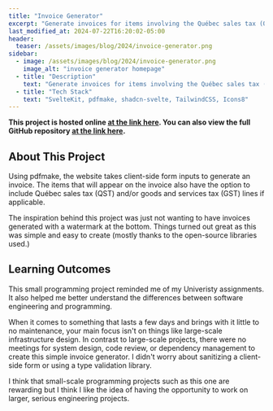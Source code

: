 ```yaml
---
title: "Invoice Generator"
excerpt: "Generate invoices for items involving the Québec sales tax (QST) and/or goods and services tax (GST)."
last_modified_at: 2024-07-22T16:20:02-05:00
header:
  teaser: /assets/images/blog/2024/invoice-generator.png
sidebar:
  - image: /assets/images/blog/2024/invoice-generator.png
    image_alt: "invoice generator homepage"
  - title: "Description"
    text: "Generate invoices for items involving the Québec sales tax (QST) and/or goods and services tax (GST)."
  - title: "Tech Stack"
    text: "SvelteKit, pdfmake, shadcn-svelte, TailwindCSS, Icons8"
---
```


**This project is hosted online <a href="https://invoice-generator-seven-sable.vercel.app/" target="blank">at the link here</a>. You can also view the full GitHub repository <a href="https://github.com/Verdone/invoice-generator" target="blank">at the link here</a>.**

## About This Project

Using pdfmake, the website takes client-side form inputs to generate an invoice. The items that will appear on the invoice also have the option to include Québec sales tax (QST) and/or goods and services tax (GST) lines if applicable. 

The inspiration behind this project was just not wanting to have invoices generated with a watermark at the bottom. Things turned out great as this was simple and easy to create (mostly thanks to the open-source libraries used.)

## Learning Outcomes

This small programming project reminded me of my Univeristy assignments. It also helped me better understand the differences between software engineering and programming.

When it comes to something that lasts a few days and brings with it little to no maintenance, your main focus isn't on things like large-scale infrastructure design. In contrast to large-scale projects, there were no meetings for system design, code review, or dependency management to create this simple invoice generator. I didn't worry about sanitizing a client-side form or using a type validation library.

I think that small-scale programming projects such as this one are rewarding but I think I like the idea of having the opportunity to work on larger, serious engineering projects.